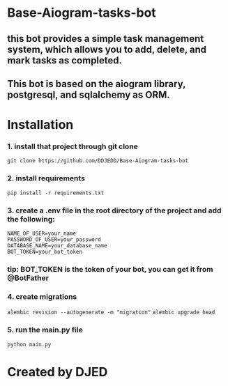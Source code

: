 # Base-Aiogram-tasks-bot
## this bot provides a simple task management system, which allows you to add, delete, and mark tasks as completed.
## This bot is based on the aiogram library, postgresql, and sqlalchemy as ORM.
# Installation
### 1. install that project through git clone
```git clone https://github.com/DDJEDD/Base-Aiogram-tasks-bot```
### 2. install requirements
```pip install -r requirements.txt```
### 3. create a .env file in the root directory of the project and add the following:
```
NAME_OF_USER=your_name
PASSWORD_OF_USER=your_password
DATABASE_NAME=your_database_name
BOT_TOKEN=your_bot_token
```
### tip: BOT_TOKEN is the token of your bot, you can get it from @BotFather
### 4. create migrations
```alembic revision --autogenerate -m "migration"```
```alembic upgrade head```
### 5. run the main.py file
```python main.py```
# Created by DJED
